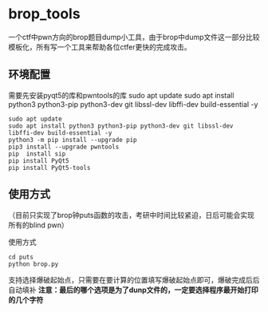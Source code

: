 # brop_tools

一个ctf中pwn方向的brop题目dump小工具，由于brop中dump文件这一部分比较模板化，所有写一个工具来帮助各位ctfer更快的完成攻击。

## 环境配置

需要先安装pyqt5的库和pwntools的库
sudo apt update
sudo apt install python3 python3-pip python3-dev git libssl-dev libffi-dev build-essential -y

```shell
sudo apt update
sudo apt install python3 python3-pip python3-dev git libssl-dev libffi-dev build-essential -y
python3 -m pip install --upgrade pip
pip3 install --upgrade pwntools
pip  install sip
pip install PyQt5
pip install PyQt5-tools
```

## 使用方式

（目前只实现了brop钟puts函数的攻击，考研中时间比较紧迫，日后可能会实现所有的blind pwn）

使用方式

```shell
cd puts
python brop.py
```

支持选择爆破起始点，只需要在要计算的位置填写爆破起始点即可，爆破完成后后自动填补
**注意：最后的哪个选项是为了dunp文件的，一定要选择程序最开始打印的几个字符**
